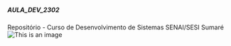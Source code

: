##### AULA_DEV_2302

Repositório - Curso de Desenvolvimento de Sistemas SENAI/SESI Sumaré
![This is an image](https://pbs.twimg.com/media/Fos4fiOWYAIkATP?format=jpg&name=small)
